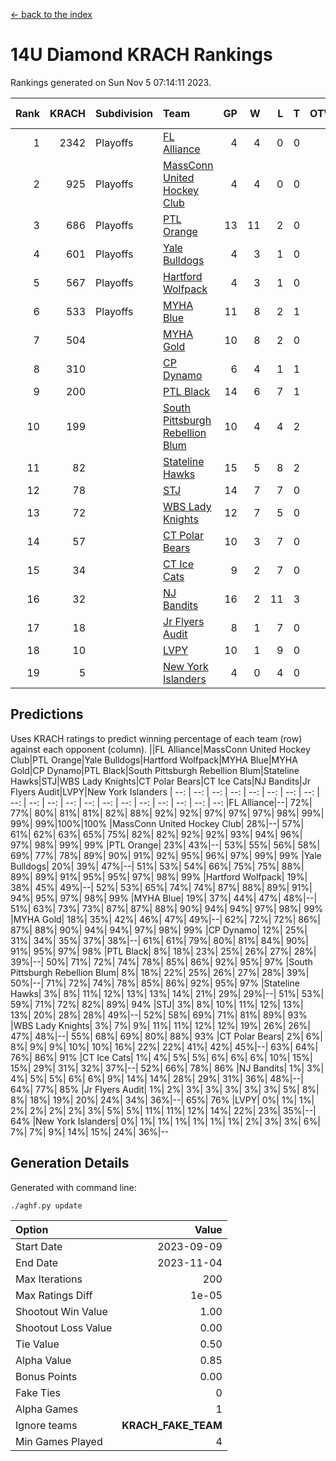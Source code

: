 [<- back to the index](readme.md)
# 14U Diamond KRACH Rankings
Rankings generated on Sun Nov  5 07:14:11 2023.

Rank|KRACH|Subdivision|Team|GP|W|L|T|OTW|OTL|SoS|Exp Wins|Win Diff
---:|---:|:---|:---|---:|---:|---:|---:|---:|---:|---:|---:|---:
1|2342|Playoffs|[FL Alliance](https://gamesheetstats.com/seasons/3663/teams/156905/schedule)|4|4|0|0|0|0|74|4.8|-0.0
2|925|Playoffs|[MassConn United Hockey Club](https://gamesheetstats.com/seasons/3663/teams/140810/schedule)|4|4|0|0|0|0|29|4.8|-0.0
3|686|Playoffs|[PTL Orange](https://gamesheetstats.com/seasons/3663/teams/140821/schedule)|13|11|2|0|1|0|160|11.9|0.0
4|601|Playoffs|[Yale Bulldogs](https://gamesheetstats.com/seasons/3663/teams/156906/schedule)|4|3|1|0|0|0|259|3.9|0.0
5|567|Playoffs|[Hartford Wolfpack](https://gamesheetstats.com/seasons/3663/teams/140814/schedule)|4|3|1|0|0|1|205|3.9|0.0
6|533|Playoffs|[MYHA Blue](https://gamesheetstats.com/seasons/3663/teams/140816/schedule)|11|8|2|1|1|0|176|9.4|0.0
7|504||[MYHA Gold](https://gamesheetstats.com/seasons/3663/teams/140824/schedule)|10|8|2|0|0|0|202|8.9|0.0
8|310||[CP Dynamo](https://gamesheetstats.com/seasons/3663/teams/140823/schedule)|6|4|1|1|0|0|144|5.4|0.0
9|200||[PTL Black](https://gamesheetstats.com/seasons/3663/teams/140815/schedule)|14|6|7|1|0|0|669|7.3|-0.0
10|199||[South Pittsburgh Rebellion Blum](https://gamesheetstats.com/seasons/3663/teams/140812/schedule)|10|4|4|2|0|0|275|5.9|0.0
11|82||[Stateline Hawks](https://gamesheetstats.com/seasons/3663/teams/140813/schedule)|15|5|8|2|0|0|302|6.9|0.0
12|78||[STJ](https://gamesheetstats.com/seasons/3663/teams/140822/schedule)|14|7|7|0|0|0|210|7.9|0.0
13|72||[WBS Lady Knights](https://gamesheetstats.com/seasons/3663/teams/140825/schedule)|12|7|5|0|0|0|252|7.9|0.0
14|57||[CT Polar Bears](https://gamesheetstats.com/seasons/3663/teams/140818/schedule)|10|3|7|0|0|0|386|3.9|0.0
15|34||[CT Ice Cats](https://gamesheetstats.com/seasons/3663/teams/140826/schedule)|9|2|7|0|0|1|349|2.9|0.0
16|32||[NJ Bandits](https://gamesheetstats.com/seasons/3663/teams/140828/schedule)|16|2|11|3|0|0|376|4.4|0.0
17|18||[Jr Flyers Audit](https://gamesheetstats.com/seasons/3663/teams/140819/schedule)|8|1|7|0|0|0|238|1.9|0.0
18|10||[LVPY](https://gamesheetstats.com/seasons/3663/teams/140820/schedule)|10|1|9|0|0|0|200|1.9|0.0
19|5||[New York Islanders](https://gamesheetstats.com/seasons/3663/teams/140832/schedule)|4|0|4|0|0|0|134|0.9|0.0

## Predictions
Uses KRACH ratings to predict winning percentage of each team (row) against each opponent (column).
||FL Alliance|MassConn United Hockey Club|PTL Orange|Yale Bulldogs|Hartford Wolfpack|MYHA Blue|MYHA Gold|CP Dynamo|PTL Black|South Pittsburgh Rebellion Blum|Stateline Hawks|STJ|WBS Lady Knights|CT Polar Bears|CT Ice Cats|NJ Bandits|Jr Flyers Audit|LVPY|New York Islanders
| --: | --: | --: | --: | --: | --: | --: | --: | --: | --: | --: | --: | --: | --: | --: | --: | --: | --: | --: | --: 
|FL Alliance|--| 72%| 77%| 80%| 81%| 81%| 82%| 88%| 92%| 92%| 97%| 97%| 97%| 98%| 99%| 99%| 99%|100%|100%
|MassConn United Hockey Club| 28%|--| 57%| 61%| 62%| 63%| 65%| 75%| 82%| 82%| 92%| 92%| 93%| 94%| 96%| 97%| 98%| 99%| 99%
|PTL Orange| 23%| 43%|--| 53%| 55%| 56%| 58%| 69%| 77%| 78%| 89%| 90%| 91%| 92%| 95%| 96%| 97%| 99%| 99%
|Yale Bulldogs| 20%| 39%| 47%|--| 51%| 53%| 54%| 66%| 75%| 75%| 88%| 89%| 89%| 91%| 95%| 95%| 97%| 98%| 99%
|Hartford Wolfpack| 19%| 38%| 45%| 49%|--| 52%| 53%| 65%| 74%| 74%| 87%| 88%| 89%| 91%| 94%| 95%| 97%| 98%| 99%
|MYHA Blue| 19%| 37%| 44%| 47%| 48%|--| 51%| 63%| 73%| 73%| 87%| 87%| 88%| 90%| 94%| 94%| 97%| 98%| 99%
|MYHA Gold| 18%| 35%| 42%| 46%| 47%| 49%|--| 62%| 72%| 72%| 86%| 87%| 88%| 90%| 94%| 94%| 97%| 98%| 99%
|CP Dynamo| 12%| 25%| 31%| 34%| 35%| 37%| 38%|--| 61%| 61%| 79%| 80%| 81%| 84%| 90%| 91%| 95%| 97%| 98%
|PTL Black|  8%| 18%| 23%| 25%| 26%| 27%| 28%| 39%|--| 50%| 71%| 72%| 74%| 78%| 85%| 86%| 92%| 95%| 97%
|South Pittsburgh Rebellion Blum|  8%| 18%| 22%| 25%| 26%| 27%| 28%| 39%| 50%|--| 71%| 72%| 74%| 78%| 85%| 86%| 92%| 95%| 97%
|Stateline Hawks|  3%|  8%| 11%| 12%| 13%| 13%| 14%| 21%| 29%| 29%|--| 51%| 53%| 59%| 71%| 72%| 82%| 89%| 94%
|STJ|  3%|  8%| 10%| 11%| 12%| 13%| 13%| 20%| 28%| 28%| 49%|--| 52%| 58%| 69%| 71%| 81%| 89%| 93%
|WBS Lady Knights|  3%|  7%|  9%| 11%| 11%| 12%| 12%| 19%| 26%| 26%| 47%| 48%|--| 55%| 68%| 69%| 80%| 88%| 93%
|CT Polar Bears|  2%|  6%|  8%|  9%|  9%| 10%| 10%| 16%| 22%| 22%| 41%| 42%| 45%|--| 63%| 64%| 76%| 86%| 91%
|CT Ice Cats|  1%|  4%|  5%|  5%|  6%|  6%|  6%| 10%| 15%| 15%| 29%| 31%| 32%| 37%|--| 52%| 66%| 78%| 86%
|NJ Bandits|  1%|  3%|  4%|  5%|  5%|  6%|  6%|  9%| 14%| 14%| 28%| 29%| 31%| 36%| 48%|--| 64%| 77%| 85%
|Jr Flyers Audit|  1%|  2%|  3%|  3%|  3%|  3%|  3%|  5%|  8%|  8%| 18%| 19%| 20%| 24%| 34%| 36%|--| 65%| 76%
|LVPY|  0%|  1%|  1%|  2%|  2%|  2%|  2%|  3%|  5%|  5%| 11%| 11%| 12%| 14%| 22%| 23%| 35%|--| 64%
|New York Islanders|  0%|  1%|  1%|  1%|  1%|  1%|  1%|  2%|  3%|  3%|  6%|  7%|  7%|  9%| 14%| 15%| 24%| 36%|--

## Generation Details

Generated with command line:
```
./aghf.py update
```

| Option | Value |
| :----- | ----: |
| Start Date | 2023-09-09 |
| End Date | 2023-11-04 |
| Max Iterations | 200 |
| Max Ratings Diff | 1e-05 |
| Shootout Win Value | 1.00 |
| Shootout Loss Value | 0.00 |
| Tie Value | 0.50 |
| Alpha Value | 0.85 |
| Bonus Points | 0.00 |
| Fake Ties | 0 |
| Alpha Games | 1 |
| Ignore teams | __KRACH_FAKE_TEAM__ |
| Min Games Played | 4 |

